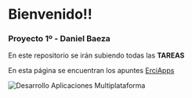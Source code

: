 # Bienvenido!!
### Proyecto 1º - Daniel Baeza
En este repositorio se irán subiendo todas las **TAREAS**

En esta página se encuentran los apuntes [ErciApps](https://erciapps.sytes.net)


![Desarrollo Aplicaciones Multiplataforma](C:\Users\danie\Pictures\DAM\DAM.jpg)
